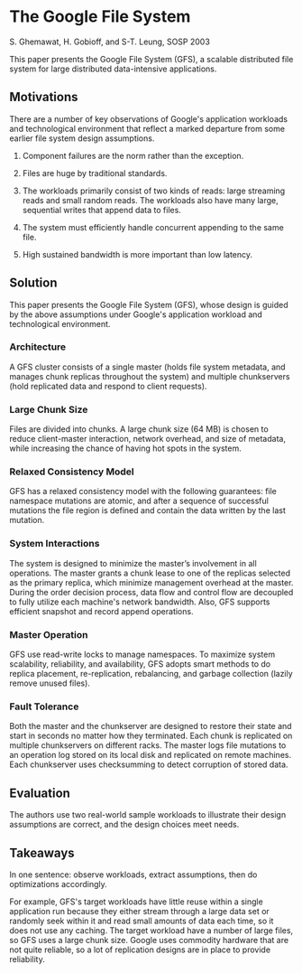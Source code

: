# The Google File System

S. Ghemawat, H. Gobioff, and S-T. Leung, SOSP 2003

This paper presents the Google File System (GFS), a scalable distributed file system for large distributed data-intensive applications.

## Motivations

There are a number of key observations of Google's application workloads and technological environment that reflect a marked departure from some earlier file system design assumptions.

1. Component failures are the norm rather than the exception.

2. Files are huge by traditional standards.

3. The workloads primarily consist of two kinds of reads: large streaming reads and small random reads. The workloads also have many large, sequential writes that append data to files.

4. The system must efficiently handle concurrent appending to the same file.

5. High sustained bandwidth is more important than low latency.

## Solution

This paper presents the Google File System (GFS), whose design is guided by the above assumptions under Google's application workload and technological environment.

### Architecture

A GFS cluster consists of a single master (holds file system metadata, and manages chunk replicas throughout the system) and multiple chunkservers (hold replicated data and respond to client requests).

### Large Chunk Size

Files are divided into chunks. A large chunk size (64 MB) is chosen to reduce client-master interaction, network overhead, and size of metadata, while increasing the chance of having hot spots in the system.

### Relaxed Consistency Model

GFS has a relaxed consistency model with the following guarantees: file namespace mutations are atomic, and after a sequence of successful mutations the file region is defined and contain the data written by the last mutation.

### System Interactions

The system is designed to minimize the master’s involvement in all operations. The master grants a chunk lease to one of the replicas selected as the primary replica, which minimize management overhead at the master. During the order decision process, data flow and control flow are decoupled to fully utilize each machine's network bandwidth. Also, GFS supports efficient snapshot and record append operations.

### Master Operation

GFS use read-write locks to manage namespaces.  To maximize system scalability, reliability, and availability, GFS adopts smart methods to do replica placement, re-replication, rebalancing, and garbage collection (lazily remove unused files).

### Fault Tolerance

Both the master and the chunkserver are designed to restore their state and start in seconds no matter how they terminated. Each chunk is replicated on multiple chunkservers on different racks. The master logs file mutations to an operation log stored on its local disk and replicated on remote machines. Each chunkserver uses checksumming to detect corruption of stored data.

## Evaluation

The authors use two real-world sample workloads to illustrate their design assumptions are correct, and the design choices meet needs.

## Takeaways

In one sentence: observe workloads, extract assumptions, then do optimizations accordingly.

For example, GFS's target workloads have little reuse within a single application run because they either stream through a large data set or randomly seek within it and read small amounts of data each time, so it does not use any caching. The target workload have a number of large files, so GFS uses a large chunk size. Google uses commodity hardware that are not quite reliable, so a lot of replication designs are in place to provide reliability.
